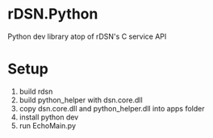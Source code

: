 # rDSN.Python
Python dev library atop of rDSN's C service API

# Setup
1. build rdsn
2. build python_helper with dsn.core.dll
3. copy dsn.core.dll and python_helper.dll into apps folder
4. install python dev
5. run EchoMain.py